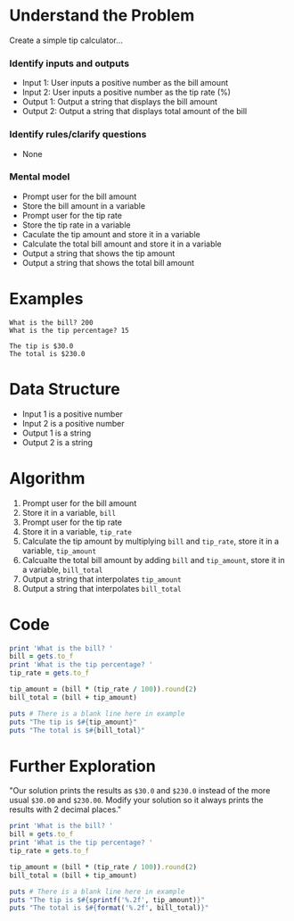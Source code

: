 # Understand the Problem
Create a simple tip calculator...
### Identify inputs and outputs
* Input 1: User inputs a positive number as the bill amount
* Input 2: User inputs a positive number as the tip rate (%)
* Output 1: Output a string that displays the bill amount
* Output 2: Output a string that displays total amount of the bill
### Identify rules/clarify questions
* None
### Mental model
* Prompt user for the bill amount
* Store the bill amount in a variable
* Prompt user for the tip rate
* Store the tip rate in a variable
* Caculate the tip amount and store it in a variable
* Calculate the total bill amount and store it in a variable
* Output a string that shows the tip amount
* Output a string that shows the total bill amount
# Examples
```
What is the bill? 200
What is the tip percentage? 15

The tip is $30.0
The total is $230.0
```
# Data Structure
* Input 1 is a positive number
* Input 2 is a positive number
* Output 1 is a string
* Output 2 is a string
# Algorithm
1. Prompt user for the bill amount
2. Store it in a variable, `bill`
3. Prompt user for the tip rate
4. Store it in a variable, `tip_rate`
5. Calculate the tip amount by multiplying `bill` and `tip_rate`, store it in a variable, `tip_amount`
6. Calcualte the total bill amount by adding `bill` and `tip_amount`, store it in a variable, `bill_total`
7. Output a string that interpolates `tip_amount`
8. Output a string that interpolates `bill_total`
# Code
```ruby
print 'What is the bill? '
bill = gets.to_f
print 'What is the tip percentage? '
tip_rate = gets.to_f

tip_amount = (bill * (tip_rate / 100)).round(2)
bill_total = (bill + tip_amount)

puts # There is a blank line here in example
puts "The tip is $#{tip_amount}"
puts "The total is $#{bill_total}"
```
# Further Exploration
"Our solution prints the results as `$30.0` and `$230.0` instead of the more usual `$30.00` and `$230.00`. Modify your solution so it always prints the results with 2 decimal places."
```ruby
print 'What is the bill? '
bill = gets.to_f
print 'What is the tip percentage? '
tip_rate = gets.to_f

tip_amount = (bill * (tip_rate / 100)).round(2)
bill_total = (bill + tip_amount)

puts # There is a blank line here in example
puts "The tip is $#{sprintf('%.2f', tip_amount)}"
puts "The total is $#{format('%.2f', bill_total)}"
```